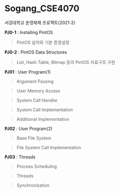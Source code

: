# Sogang_CSE4070
서강대학교 운영체제 프로젝트(2021-2)

**PJ0-1** : Installing PintOS
> PintOS 설치와 기본 환경설정

**PJ0-2** : PintOS Data Structures
> List, Hash Table, Bitmap 등의 PintOS 자료구조 구현

**PJ01** : User Program(1)
> Argument Passing

> User Memory Access

> System Call Handler

> System Call Implementation

> Additional Implementation

**PJ02** : User Program(2)
> Base File System

> File System Call Implementation

**PJ03** : Threads
> Process Scheduling

> Threads

> Synchronization
